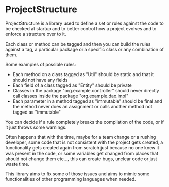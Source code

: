# ProjectStructure

ProjectStructure is a library used to define a set or rules against the code to be checked at startup and to better control how a project evolves and to enforce a structure over to it.

Each class or method can be tagged and then you can build the rules against a tag, a particular package or a specific class or any combination of them.

Some examples of possible rules:
* Each method on a class tagged as "Util" should be static and that it should not have any fields
* Each field of a class tagged as "Entity" should be private
* Classes in the package "org.example.controller" should never directly call classes inside the package "org.example.dao.impl"
* Each parameter in a method tagged as "immutable" should be final and the method never does an assignment or calls another method not tagged as "immutable"

You can decide if a rule completely breaks the compilation of the code, or if it just throws some warnings.

Often happens that with the time, maybe for a team change or a rushing developer, some code that is not consistent with the project gets created, a functionality gets created again from scratch just because no one knew it was present in the code, or some variables get changed from places that should not change them etc..., this can create bugs, unclear code or just waste time.

This library aims to fix some of those issues and aims to mimic some functionalities of other programming languages when needed.

